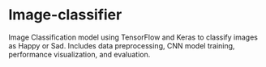 # Image-classifier
Image Classification model using TensorFlow and Keras to classify images as Happy or Sad. Includes data preprocessing, CNN model training, performance visualization, and evaluation.
